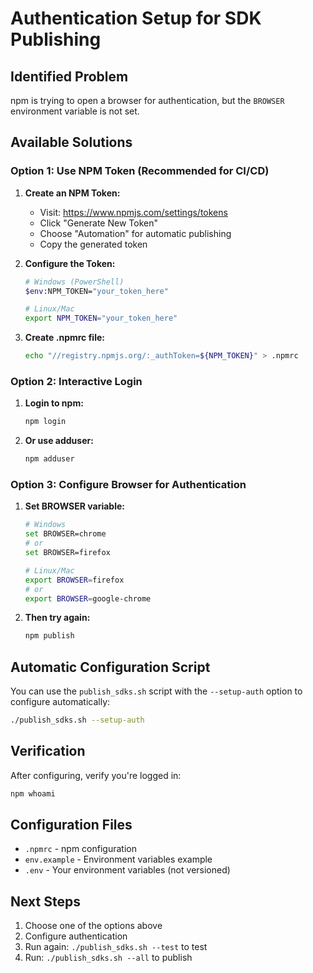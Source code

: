 # Authentication Setup for SDK Publishing

## Identified Problem
npm is trying to open a browser for authentication, but the `BROWSER` environment variable is not set.

## Available Solutions

### Option 1: Use NPM Token (Recommended for CI/CD)

1. **Create an NPM Token:**
   - Visit: https://www.npmjs.com/settings/tokens
   - Click "Generate New Token"
   - Choose "Automation" for automatic publishing
   - Copy the generated token

2. **Configure the Token:**
   ```bash
   # Windows (PowerShell)
   $env:NPM_TOKEN="your_token_here"
   
   # Linux/Mac
   export NPM_TOKEN="your_token_here"
   ```

3. **Create .npmrc file:**
   ```bash
   echo "//registry.npmjs.org/:_authToken=${NPM_TOKEN}" > .npmrc
   ```

### Option 2: Interactive Login

1. **Login to npm:**
   ```bash
   npm login
   ```

2. **Or use adduser:**
   ```bash
   npm adduser
   ```

### Option 3: Configure Browser for Authentication

1. **Set BROWSER variable:**
   ```bash
   # Windows
   set BROWSER=chrome
   # or
   set BROWSER=firefox
   
   # Linux/Mac
   export BROWSER=firefox
   # or
   export BROWSER=google-chrome
   ```

2. **Then try again:**
   ```bash
   npm publish
   ```

## Automatic Configuration Script

You can use the `publish_sdks.sh` script with the `--setup-auth` option to configure automatically:

```bash
./publish_sdks.sh --setup-auth
```

## Verification

After configuring, verify you're logged in:

```bash
npm whoami
```

## Configuration Files

- `.npmrc` - npm configuration
- `env.example` - Environment variables example
- `.env` - Your environment variables (not versioned)

## Next Steps

1. Choose one of the options above
2. Configure authentication
3. Run again: `./publish_sdks.sh --test` to test
4. Run: `./publish_sdks.sh --all` to publish
